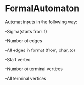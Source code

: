 # **FormalAutomaton**

Automat inputs in the following way:

-Sigma(starts from 1)

-Number of edges

-All edges in format (from, char, to)

-Start vertex

-Number of terminal vertices

-All terminal vertices
